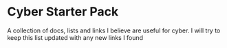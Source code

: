 # Cyber Starter Pack
 A collection of docs, lists and links I believe are useful for cyber.
 I will try to keep this list updated with any new links I found
